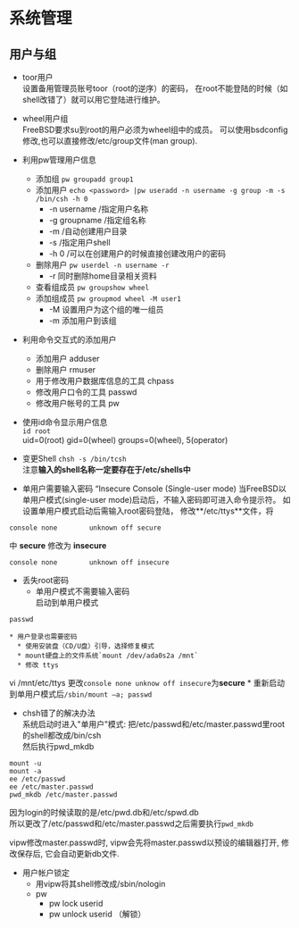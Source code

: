 # 系统管理

## 用户与组
  * toor用户  
   设置备用管理员账号toor（root的逆序）的密码，
在root不能登陆的时候（如shell改错了）就可以用它登陆进行维护。

  * wheel用户组  
FreeBSD要求su到root的用户必须为wheel组中的成员。
可以使用bsdconfig修改,也可以直接修改/etc/group文件(man group).

  * 利用pw管理用户信息
    * 添加组
`pw groupadd group1`
    * 添加用户
`echo <password> |pw useradd -n username -g group -m -s /bin/csh -h 0`
      * -n username  /指定用户名称
      * -g groupname  /指定组名称
      * -m  /自动创建用户目录
      * -s /指定用户shell
      * -h 0  /可以在创建用户的时候直接创建改用户的密码
    * 删除用户
`pw userdel -n username -r`   
      * -r 同时删除home目录相关资料
    * 查看组成员
`pw groupshow wheel`
    * 添加组成员
`pw groupmod wheel -M user1`
      * -M  设置用户为这个组的唯一组员
      * -m  添加用户到该组


  * 利用命令交互式的添加用户
    * 添加用户 adduser
    * 删除用户 rmuser
    * 用于修改用户数据库信息的工具 chpass
    * 修改用户口令的工具 passwd
    * 修改用户帐号的工具 pw   


  * 使用id命令显示用户信息  
`id root`  
 uid=0(root) gid=0(wheel) groups=0(wheel), 5(operator)

  * 变更Shell
`chsh -s /bin/tcsh`   
注意**输入的shell名称一定要存在于/etc/shells中**

  * 单用户需要输入密码
“Insecure Console (Single-user mode)
当FreeBSD以单用户模式(single-user mode)启动后，不输入密码即可进入命令提示符。
如设置单用户模式启动后需输入root密码登陆，
修改**/etc/ttys**文件，将
```
console none 		unknown off secure
```
中 **secure**  修改为 **insecure**
```
console none 		unknown off insecure
```

  * 丢失root密码
    * 单用户模式不需要输入密码  
启动到单用户模式
```/sbin/mount –a  （挂载/etc/fstab里所有列出的文件系统）
passwd
```
    * 用户登录也需要密码
      * 使用安装盘（CD/U盘）引导，选择修复模式
      * mount硬盘上的文件系统`mount /dev/ada0s2a /mnt`
      * 修改 ttys  
vi /mnt/etc/ttys  更改`console none unknow off insecure`为**secure**
      * 重新启动到单用户模式后`/sbin/mount –a; passwd`


  * chsh错了的解决办法   
系统启动时进入"单用户"模式:
把/etc/passwd和/etc/master.passwd里root的shell都改成/bin/csh  
然后执行pwd_mkdb
```
mount -u
mount -a
ee /etc/passwd
ee /etc/master.passwd
pwd_mkdb /etc/master.passwd
```
因为login的时候读取的是/etc/pwd.db和/etc/spwd.db  
所以更改了/etc/passwd和/etc/master.passwd之后需要执行`pwd_mkdb`  

vipw修改master.passwd时, vipw会先将master.passwd以预设的编辑器打开,
修改保存后, 它会自动更新db文件.

  * 用户帐户锁定
    * 用vipw将其shell修改成/sbin/nologin
    * pw
      * pw lock userid
      * pw unlock userid （解锁）

